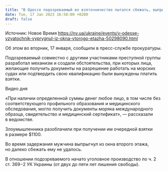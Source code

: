 ```yaml
---
title: "В Одессе подозреваемый во взяточничестве пытался сбежать, выпрыгнув из окна второго этажа"
date: Tue, 17 Jan 2023 16:58:00 +0200
draft: false
---
```

Источник: Новое Время https://nv.ua/ukraine/events/v-odesse-vzyatochnik-vyprygnul-iz-okna-vtorogo-etazha-50298090.html


 Об этом во вторник, 17 января, сообщили в пресс-службе прокуратуры.

Подозреваемый совместно с другими участниками преступной группы разработал механизм и создали обстоятельства, при которых лица, желающие получить документы на разрешение работать на морских судах или подтвердить свою квалификацию были вынуждены платить взятки.

  Видео дня   

«При наличии определенной суммы денег любое лицо, в том числе без соответствующего профильного образования и медицинского обследования, могло получить документы моряка международного образца, свидетельство и медицинский сертификат», — рассказали в ведомстве.

Злоумышленника разоблачили при получении им очередной взятки в размере $1100.

Во время задержания мужчина выпрыгнул из окна второго этажа, но далеко сбежать ему не удалось.

В отношении подозреваемого начато уголовное производство по ч. 2 ст. 369−2 УК Украины (от двух до пяти лет лишения свободы).
